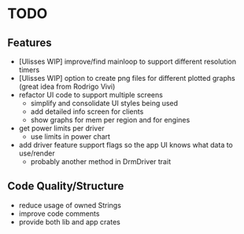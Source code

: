 TODO
====

Features
--------

* [Ulisses WIP] improve/find mainloop to support different resolution timers
* [Ulisses WIP] option to create png files for different plotted graphs (great idea from Rodrigo Vivi)
* refactor UI code to support multiple screens
  * simplify and consolidate UI styles being used
  * add detailed info screen for clients
  * show graphs for mem per region and for engines
* get power limits per driver
  * use limits in power chart
* add driver feature support flags so the app UI knows what data to use/render
  * probably another method in DrmDriver trait

Code Quality/Structure
----------------------

* reduce usage of owned Strings
* improve code comments
* provide both lib and app crates
